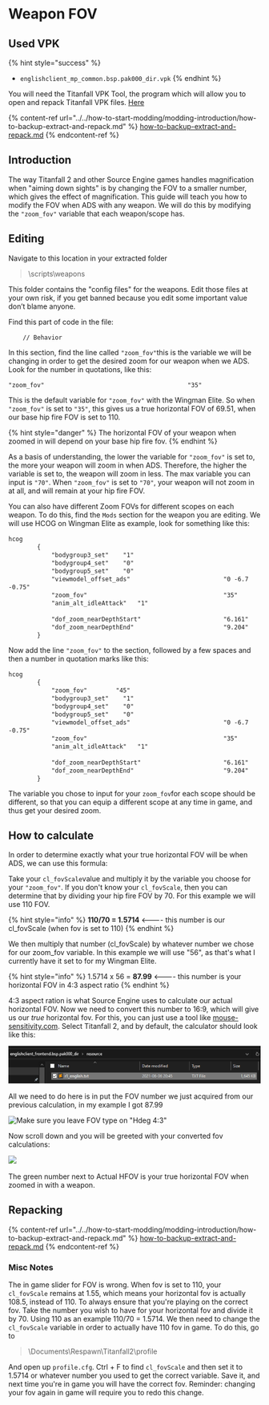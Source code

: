 # Weapon FOV

## Used VPK

{% hint style="success" %}
* `englishclient_mp_common.bsp.pak000_dir.vpk`
{% endhint %}

You will need the Titanfall VPK Tool, the program which will allow you to open and repack Titanfall VPK files. [Here](https://noskill.gitbook.io/titanfall2/how-to-start-modding/modding-tools)

{% content-ref url="../../how-to-start-modding/modding-introduction/how-to-backup-extract-and-repack.md" %}
[how-to-backup-extract-and-repack.md](../../how-to-start-modding/modding-introduction/how-to-backup-extract-and-repack.md)
{% endcontent-ref %}

## Introduction

The way Titanfall 2 and other Source Engine games handles magnification when "aiming down sights" is by changing the FOV to a smaller number, which gives the effect of magnification. This guide will teach you how to modify the FOV when ADS with any weapon. We will do this by modifying the `"zoom_fov"` variable that each weapon/scope has.&#x20;

## Editing

Navigate to this location in your extracted folder

> \scripts\weapons

This folder contains the "config files" for the weapons. Edit those files at your own risk, if you get banned because you edit some important value don’t blame anyone.

Find this part of code in the file:

```
	// Behavior
```

In this section, find the line called `"zoom_fov"`this is the variable we will be changing in order to get the desired zoom for our weapon when we ADS. Look for the number in quotations, like this:

```
"zoom_fov"                                        "35"
```

This is the default variable for `"zoom_fov"` with the Wingman Elite. So when `"zoom_fov"` is set to `"35"`, this gives us a true horizontal FOV of 69.51, when our base hip fire FOV is set to 110.&#x20;

{% hint style="danger" %}
&#x20;The horizontal FOV of your weapon when zoomed in will depend on your base hip fire fov.
{% endhint %}

As a basis of understanding, the lower the variable for `"zoom_fov"` is set to, the more your weapon will zoom in when ADS. Therefore, the higher the variable is set to, the weapon will zoom in less. The max variable you can input is `"70"`. When `"zoom_fov"` is set to `"70"`, your weapon will not zoom in at all, and will remain at your hip fire FOV.&#x20;

You can also have different Zoom FOVs for different scopes on each weapon. To do this, find the `Mods` section for the weapon you are editing. We will use HCOG on Wingman Elite as example, look for something like this:

```
hcog
		{
			"bodygroup3_set"	"1"
			"bodygroup4_set"	"0"
			"bodygroup5_set"	"0"
			"viewmodel_offset_ads"							"0 -6.7 -0.75"
			"zoom_fov"										"35"
			"anim_alt_idleAttack"	"1"

			"dof_zoom_nearDepthStart"						"6.161"
			"dof_zoom_nearDepthEnd"							"9.204"
		}
```

Now add the line `"zoom_fov"` to the section, followed by a few spaces and then a number in quotation marks like this:

```
hcog
		{
			"zoom_fov"        "45"
			"bodygroup3_set"	"1"
			"bodygroup4_set"	"0"
			"bodygroup5_set"	"0"
			"viewmodel_offset_ads"							"0 -6.7 -0.75"
			"zoom_fov"										"35"
			"anim_alt_idleAttack"	"1"

			"dof_zoom_nearDepthStart"						"6.161"
			"dof_zoom_nearDepthEnd"							"9.204"
		}
```

The variable you chose to input for your `zoom_fov`for each scope should be different, so that you can equip a different scope at any time in game, and thus get your desired zoom.&#x20;

## How to calculate

In order to determine exactly what your true horizontal FOV will be when ADS, we can use this formula:

Take your `cl_fovScale`value and multiply it by the variable you choose for your `"zoom_fov"`. If you don't know your `cl_fovScale`, then you can determine that by dividing your hip fire FOV by 70. For this example we will use 110 FOV.&#x20;

{% hint style="info" %}
**110/70 = 1.5714** <---- this number is our cl\_fovScale (when fov is set to 110)
{% endhint %}

We then multiply that number (cl\_fovScale) by whatever number we chose for our zoom\_fov variable. In this example we will use "56", as that's what I currently have it set to for my Wingman Elite.&#x20;

{% hint style="info" %}
1.5714 x 56 = **87.99** <---- this number is your horizontal FOV in 4:3 aspect ratio
{% endhint %}

4:3 aspect ration is what Source Engine uses to calculate our actual horizontal FOV. Now we need to convert this number to 16:9, which will give us our _true_ horizontal fov. For this, you can just use a tool like [mouse-sensitivity.com](https://www.mouse-sensitivity.com/). Select Titanfall 2, and by default, the calculator should look like this:

![](<../../.gitbook/assets/image (6).png>)

All we need to do here is in put the FOV number we just acquired from our previous calculation, in my example I got 87.99

![Make sure you leave FOV type on "Hdeg 4:3"](../../.gitbook/assets/mspaint\_emdvxagox7.png)

Now scroll down and you will be greeted with your converted fov calculations:

![](../../.gitbook/assets/mspaint\_fapoueshho.png)

The green number next to Actual HFOV is your true horizontal FOV when zoomed in with a weapon.

## Repacking

{% content-ref url="../../how-to-start-modding/modding-introduction/how-to-backup-extract-and-repack.md" %}
[how-to-backup-extract-and-repack.md](../../how-to-start-modding/modding-introduction/how-to-backup-extract-and-repack.md)
{% endcontent-ref %}

### Misc Notes

The in game slider for FOV is wrong. When fov is set to 110, your `cl_fovScale` remains at 1.55, which means your horizontal fov is actually 108.5, instead of 110. To always ensure that you're playing on the correct fov. Take the number you wish to have for your horizontal fov and divide it by 70. Using 110 as an example 110/70 = 1.5714. We then need to change the `cl_fovScale` variable in order to actually have 110 fov in game. To do this, go to&#x20;

> \Documents\Respawn\Titanfall2\profile

And open up `profile.cfg`. Ctrl + F to find `cl_fovScale` and then set it to 1.5714 or whatever number you used to get the correct variable. Save it, and next time you're in game you will have the correct fov. Reminder: changing your fov again in game will require you to redo this change.&#x20;
